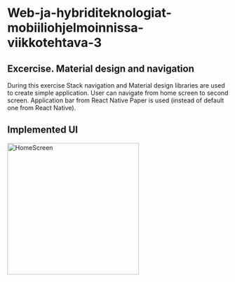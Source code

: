 # Web-ja-hybriditeknologiat-mobiiliohjelmoinnissa-viikkotehtava-3

## Excercise. Material design and navigation

During this exercise Stack navigation and Material design libraries are used to create simple application.
User can navigate from home screen to second screen. Application bar from React Native Paper is used (instead of default one from React Native).

## Implemented UI

<img src="navigation/IMG_8734D5B4B22B-1.jpeg" alt="HomeScreen" width="300"/>